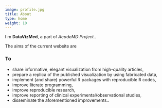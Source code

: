 ```yaml
---
image: profile.jpg
title: About
type: home
weight: 10
---
```


I m **DataVizMed**, a part of *AcadeMD Project*..   

The aims of the current website are  

### To   

* share informative, elegant visualization from high-quality articles, 
* prepare a replica of the published visualization by using fabricated data, 
* implement (and share) powerful R packages with reproducible R codes, 
* improve literate programming, 
* improve reproducible research, 
* improve reporting of clinical experimental/observational studies, 
* disseminate the aforementioned improvements..
